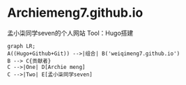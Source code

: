 # Archiemeng7.github.io
孟小柒同学seven的个人网站
Tool：Hugo搭建

```mermaid
graph LR;
A((Hugo+Github+Git)) -->|组合| B('weiqimeng7.github.io')
B --> C{贡献者}
C -->|One| D[Archie meng]
C -->|Two| E[孟小柒同学seven]
```
